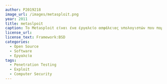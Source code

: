 ```yaml
---
author: P2019218
image_url: /images/metasploit.png
year: 2011
title: metaslpoit
caption: Το Metasploit είναι ένα έργαλείο ασφάλειας υπολογιστών που παρέχει πληροφορίες σχετικά με τρωτά σημεία ασφαλείας και βοηθά στη δοκιμή διείσδυσης και στην ανάπτυξη υπογραφών IDS. Ανήκει στην εταιρεία ασφαλείας Rapid7 με έδρα τη Βοστώνη της Μασαχουσέτης.
license_url: 
license_text: Framework:BSD
categories:
  - Open Source
  - Software
  - Εργαλεία
tags: 
  - Penetration Testing
  - Exploit
  - Computer Security
---
```

